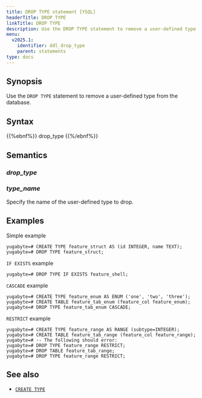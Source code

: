 ```yaml
---
title: DROP TYPE statement [YSQL]
headerTitle: DROP TYPE
linkTitle: DROP TYPE
description: Use the DROP TYPE statement to remove a user-defined type from the database.
menu:
  v2025.1:
    identifier: ddl_drop_type
    parent: statements
type: docs
---
```


## Synopsis

Use the `DROP TYPE` statement to remove a user-defined type from the database.

## Syntax

{{%ebnf%}}
  drop_type
{{%/ebnf%}}

## Semantics

### *drop_type*

### *type_name*

Specify the name of the user-defined type to drop.

## Examples

Simple example

```plpgsql
yugabyte=# CREATE TYPE feature_struct AS (id INTEGER, name TEXT);
yugabyte=# DROP TYPE feature_struct;
```

`IF EXISTS` example

```plpgsql
yugabyte=# DROP TYPE IF EXISTS feature_shell;
```

`CASCADE` example

```plpgsql
yugabyte=# CREATE TYPE feature_enum AS ENUM ('one', 'two', 'three');
yugabyte=# CREATE TABLE feature_tab_enum (feature_col feature_enum);
yugabyte=# DROP TYPE feature_tab_enum CASCADE;
```

`RESTRICT` example

```plpgsql
yugabyte=# CREATE TYPE feature_range AS RANGE (subtype=INTEGER);
yugabyte=# CREATE TABLE feature_tab_range (feature_col feature_range);
yugabyte=# -- The following should error:
yugabyte=# DROP TYPE feature_range RESTRICT;
yugabyte=# DROP TABLE feature_tab_range;
yugabyte=# DROP TYPE feature_range RESTRICT;
```

## See also

- [`CREATE TYPE`](../ddl_create_type)
